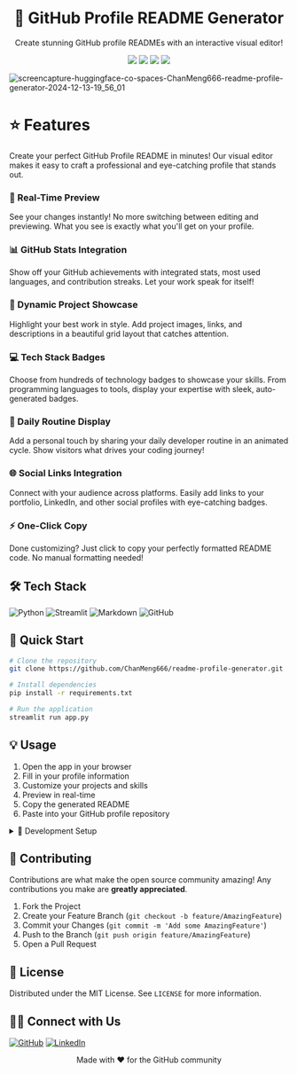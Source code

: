 <div align="center">
 <h1>🚀 GitHub Profile README Generator</h1>
 <p>Create stunning GitHub profile READMEs with an interactive visual editor!</p>

 <img src="https://img.shields.io/badge/Made%20with-Python-1f425f.svg"/>
 <img src="https://img.shields.io/badge/Made%20with-Streamlit-FF4B4B.svg"/>
 <img src="https://img.shields.io/badge/License-MIT-yellow.svg"/>
 <img src="https://img.shields.io/badge/PRs-welcome-brightgreen.svg"/>
</div>

![screencapture-huggingface-co-spaces-ChanMeng666-readme-profile-generator-2024-12-13-19_56_01](https://github.com/user-attachments/assets/aef0e3a6-466d-4a67-8aec-362789015a1d)


# ⭐ Features
Create your perfect GitHub Profile README in minutes! Our visual editor makes it easy to craft a professional and eye-catching profile that stands out.

### 🎯 Real-Time Preview
See your changes instantly! No more switching between editing and previewing. What you see is exactly what you'll get on your profile.

### 📊 GitHub Stats Integration 
Show off your GitHub achievements with integrated stats, most used languages, and contribution streaks. Let your work speak for itself!

### 🎨 Dynamic Project Showcase
Highlight your best work in style. Add project images, links, and descriptions in a beautiful grid layout that catches attention.

### 💻 Tech Stack Badges
Choose from hundreds of technology badges to showcase your skills. From programming languages to tools, display your expertise with sleek, auto-generated badges.

### 🔄 Daily Routine Display
Add a personal touch by sharing your daily developer routine in an animated cycle. Show visitors what drives your coding journey!

### 🌐 Social Links Integration
Connect with your audience across platforms. Easily add links to your portfolio, LinkedIn, and other social profiles with eye-catching badges.

### ⚡ One-Click Copy
Done customizing? Just click to copy your perfectly formatted README code. No manual formatting needed!

## 🛠️ Tech Stack
![Python](https://img.shields.io/badge/python-3670A0?style=for-the-badge&logo=python&logoColor=ffdd54)
![Streamlit](https://img.shields.io/badge/Streamlit-FF4B4B?style=for-the-badge&logo=Streamlit&logoColor=white)
![Markdown](https://img.shields.io/badge/markdown-%23000000.svg?style=for-the-badge&logo=markdown&logoColor=white)
![GitHub](https://img.shields.io/badge/github-%23121011.svg?style=for-the-badge&logo=github&logoColor=white)

## 🚀 Quick Start

```bash
# Clone the repository
git clone https://github.com/ChanMeng666/readme-profile-generator.git

# Install dependencies
pip install -r requirements.txt

# Run the application
streamlit run app.py
```

## 💡 Usage
1. Open the app in your browser
2. Fill in your profile information
3. Customize your projects and skills
4. Preview in real-time
5. Copy the generated README
6. Paste into your GitHub profile repository

<details>
<summary>
  🔧 Development Setup
</summary>

### Prerequisites
- Python 3.7+
- pip

### Local Development
1. Create a virtual environment:
```bash
python -m venv venv
source venv/bin/activate  # On Windows use: venv\Scripts\activate
```

2. Install development dependencies:
```bash
pip install -r requirements-dev.txt
```

3. Start the development server:
```bash
streamlit run app.py
```

</details>

## 🤝 Contributing
Contributions are what make the open source community amazing! Any contributions you make are **greatly appreciated**.

1. Fork the Project
2. Create your Feature Branch (`git checkout -b feature/AmazingFeature`)
3. Commit your Changes (`git commit -m 'Add some AmazingFeature'`)
4. Push to the Branch (`git push origin feature/AmazingFeature`)
5. Open a Pull Request

## 📝 License
Distributed under the MIT License. See `LICENSE` for more information.

## 👨‍💻 Connect with Us
[![GitHub](https://img.shields.io/badge/github-%23121011.svg?style=normal&logo=github&logoColor=white)](https://github.com/ChanMeng666)
[![LinkedIn](https://img.shields.io/badge/linkedin-%230077B5.svg?style=normal&logo=linkedin&logoColor=white)](https://www.linkedin.com/in/chanmeng666/)

<div align="center">
Made with ❤️ for the GitHub community
</div>
